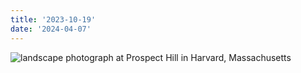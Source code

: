 ```yaml
---
title: '2023-10-19'
date: '2024-04-07'
---
```

![landscape photograph at Prospect Hill in Harvard, Massachusetts](/images/photos/2023-10-19-16h56m36.jpg "Prospect Hill lookout in Harvard, MA")
<!--more-->